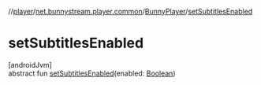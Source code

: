 //[player](../../../index.md)/[net.bunnystream.player.common](../index.md)/[BunnyPlayer](index.md)/[setSubtitlesEnabled](set-subtitles-enabled.md)

# setSubtitlesEnabled

[androidJvm]\
abstract fun [setSubtitlesEnabled](set-subtitles-enabled.md)(enabled: [Boolean](https://kotlinlang.org/api/latest/jvm/stdlib/kotlin/-boolean/index.html))

